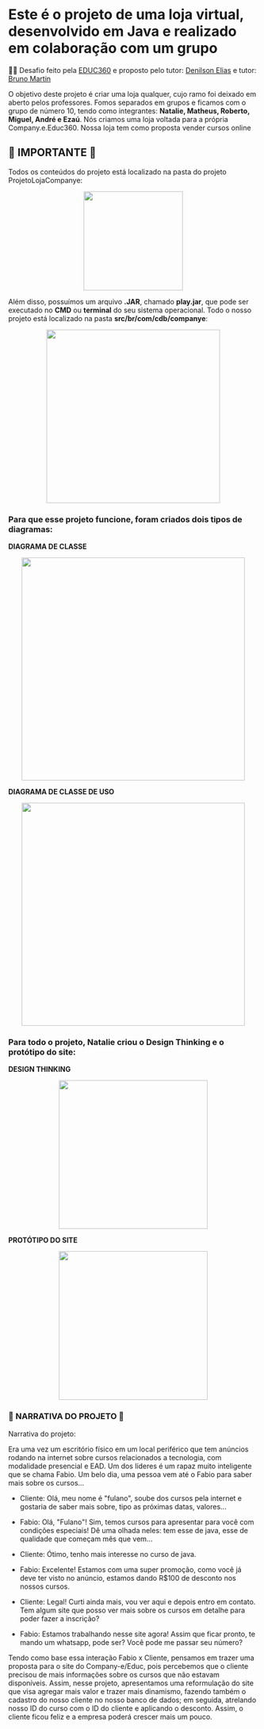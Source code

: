 # Este é o projeto de uma loja virtual, desenvolvido em Java e realizado em colaboração com um grupo
✍🏼 Desafio feito pela [EDUC360](https://www.linkedin.com/company/educ360°/) e proposto pelo tutor: [Denilson Elias](https://www.linkedin.com/in/denilsonbitit/) e tutor: [Bruno Martin](https://www.linkedin.com/in/brunoermacora/)

 
 O objetivo deste projeto é criar uma loja qualquer, cujo ramo foi deixado em aberto pelos professores.
 Fomos separados em grupos e ficamos com o grupo de número 10, tendo como integrantes: **Natalie, Matheus, Roberto, Miguel, André e Ezaú**. 
 Nós criamos uma loja voltada para a própria Company.e.Educ360. Nossa loja tem como proposta vender cursos online


## **📍 IMPORTANTE 📍**
Todos os conteúdos do projeto está localizado na pasta do projeto ProjetoLojaCompanye:
<div align="center">
<img src="https://github.com/EzauLira/projeto-loja-companye-educ/assets/149651629/bd889cbc-45b1-4d00-b2cb-bd1ee4a5892b" height="200" />
</div>

Além disso, possuímos um arquivo **.JAR**, chamado **play.jar**, que pode ser executado no **CMD** ou **terminal** do seu sistema operacional. Todo o nosso projeto está localizado na pasta **src/br/com/cdb/companye**:
<div align="center">
<img src="https://github.com/EzauLira/projeto-loja-companye-educ/assets/149651629/64cb8951-2950-4114-b67d-246a7573899a" height="350" />
</div>

### Para que esse projeto funcione, foram criados dois tipos de **diagramas**:

**DIAGRAMA DE CLASSE**
<div align="center">
<img src="https://github.com/EzauLira/projeto-loja-companye-educ/assets/149651629/1c51dd67-29e9-40ae-83a4-e2ffdcdda0cc" height="450" />
</div>




**DIAGRAMA DE CLASSE DE USO**
<div align="center">
<img src="https://github.com/EzauLira/projeto-loja-companye-educ/assets/149651629/aafdc233-1170-4f7c-b373-dbdff81956b7" height="450" />
</div>

### Para todo o projeto, **Natalie** criou o **Design Thinking** e o **protótipo do site**:




**DESIGN THINKING**
<div align="center">
<img src="https://github.com/EzauLira/projeto-loja-companye-educ/assets/149651629/cc6514f8-6034-47c2-8572-d33a9520b826" height="300" />
</div>




**PROTÓTIPO DO SITE**
<div align="center">
<img src="https://github.com/EzauLira/projeto-loja-companye-educ/assets/149651629/4c0d76f0-5683-47dd-81d8-a5be2654e5f9" height="300" />
</div>



 ### **💭 NARRATIVA DO PROJETO 💭**
Narrativa do projeto:

Era uma vez um escritório físico em um local periférico que tem anúncios rodando na internet sobre cursos relacionados a tecnologia, com modalidade presencial e EAD. Um dos líderes é um rapaz muito inteligente que se chama Fabio. Um belo dia, uma pessoa vem até o Fabio para saber mais sobre os cursos...

   - Cliente: Olá, meu nome é "fulano", soube dos cursos pela internet e gostaria de saber mais sobre, tipo as próximas datas, valores...

   - Fabio: Olá, "Fulano"! Sim, temos cursos para apresentar para você com condições especiais! Dê uma olhada neles: tem esse de java, esse de qualidade que começam mês que vem...

   - Cliente: Ótimo, tenho mais interesse no curso de java.

   - Fabio: Excelente! Estamos com uma super promoção, como você já deve ter visto no anúncio, estamos dando R$100 de desconto nos nossos cursos.

   - Cliente: Legal! Curti ainda mais, vou ver aqui e depois entro em contato. Tem algum site que posso ver mais sobre os cursos em detalhe para poder fazer a inscrição?
   
   - Fabio: Estamos trabalhando nesse site agora! Assim que ficar pronto, te mando um whatsapp, pode ser? Você pode me passar seu número?

Tendo como base essa interação Fabio x Cliente, pensamos em trazer uma proposta para o site do Company-e/Educ, pois percebemos que o cliente precisou de mais informações sobre os cursos que não estavam disponíveis.
Assim, nesse projeto, apresentamos uma reformulação do site que visa agregar mais valor e trazer mais dinamismo, fazendo também o cadastro do nosso cliente no nosso banco de dados; em seguida, atrelando nosso ID do curso com o ID do cliente e aplicando o desconto. Assim, o cliente ficou feliz e a empresa poderá crescer mais um pouco.

